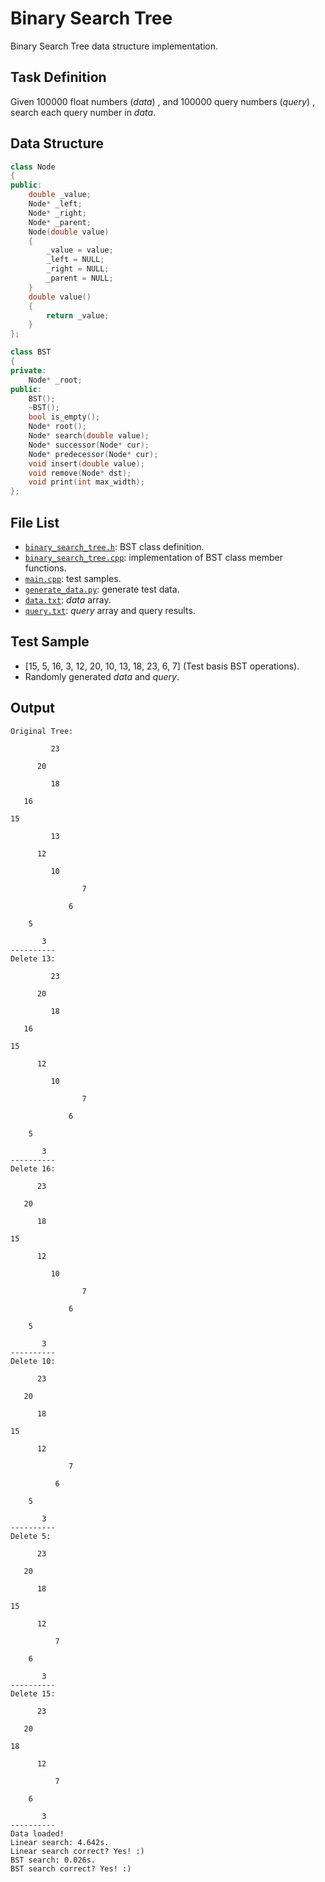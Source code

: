 # Binary Search Tree

Binary Search Tree data structure implementation.

## Task Definition

Given 100000 float numbers (*data*) , and 100000 query numbers (*query*) , search each query number in *data*.

## Data Structure

```C++
class Node
{
public:
	double _value;
	Node* _left;
	Node* _right;
	Node* _parent;
	Node(double value)
	{
		_value = value;
		_left = NULL;
		_right = NULL;
		_parent = NULL;
	}
	double value()
	{
		return _value;
	}
};

class BST
{
private:
	Node* _root;
public:
	BST();
	~BST();
	bool is_empty();
	Node* root();
	Node* search(double value);
	Node* successor(Node* cur);
	Node* predecessor(Node* cur);
	void insert(double value);
	void remove(Node* dst);
	void print(int max_width);
};
```

## File List

- [`binary_search_tree.h`](binary_search_tree.h): BST class definition.
- [`binary_search_tree.cpp`](binary_search_tree.cpp): implementation of BST class member functions.
- [`main.cpp`](main.cpp): test samples.
- [`generate_data.py`](generate_data.py): generate test data.
- [`data.txt`](data.txt): *data* array.
- [`query.txt`](query.txt): *query* array and query results.

## Test Sample

- [15, 5, 16, 3, 12, 20, 10, 13, 18, 23, 6, 7] (Test basis BST operations).
- Randomly generated *data* and *query*. 

## Output

```
Original Tree:

         23

      20

         18

   16

15

         13

      12

         10

                7

             6

    5

       3
----------
Delete 13:

         23

      20

         18

   16

15

      12

         10

                7

             6

    5

       3
----------
Delete 16:

      23

   20

      18

15

      12

         10

                7

             6

    5

       3
----------
Delete 10:

      23

   20

      18

15

      12

             7

          6

    5

       3
----------
Delete 5:

      23

   20

      18

15

      12

          7

    6

       3
----------
Delete 15:

      23

   20

18

      12

          7

    6

       3
----------
Data loaded!
Linear search: 4.642s.
Linear search correct? Yes! :)
BST search: 0.026s.
BST search correct? Yes! :)
```